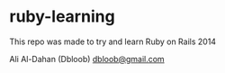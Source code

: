 ruby-learning
=============
This repo was made to try and learn Ruby on Rails
2014

Ali Al-Dahan (Dbloob)
dbloob@gmail.com

